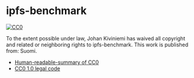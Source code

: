 # ipfs-benchmark

[![CC0](http://i.creativecommons.org/p/zero/1.0/88x31.png)](http://creativecommons.org/publicdomain/zero/1.0/)

To the extent possible under law, Johan Kiviniemi has waived all copyright and
related or neighboring rights to ipfs-benchmark. This work is published from:
Suomi.

* [Human-readable-summary of CC0](http://creativecommons.org/publicdomain/zero/1.0/)
* [CC0 1.0 legal code](http://creativecommons.org/publicdomain/zero/1.0/legalcode)
